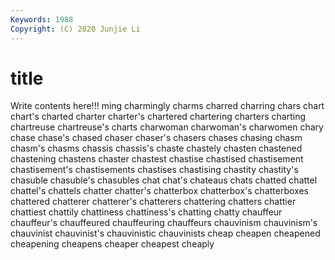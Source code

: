 ```yaml
---
Keywords: 1988
Copyright: (C) 2020 Junjie Li
---
```


# title

Write contents here!!!
ming 
charmingly 
charms 
charred 
charring 
chars 
chart
chart's 
charted 
charter 
charter's 
chartered 
chartering 
charters 
charting 
chartreuse 
chartreuse's
charts 
charwoman 
charwoman's 
charwomen 
chary 
chase 
chase's 
chased 
chaser 
chaser's
chasers 
chases 
chasing 
chasm 
chasm's 
chasms 
chassis 
chassis's 
chaste 
chastely
chasten 
chastened 
chastening 
chastens 
chaster 
chastest 
chastise 
chastised 
chastisement 
chastisement's
chastisements 
chastises 
chastising 
chastity 
chastity's 
chasuble 
chasuble's 
chasubles 
chat 
chat's
chateaus 
chats 
chatted 
chattel 
chattel's 
chattels 
chatter 
chatter's 
chatterbox 
chatterbox's
chatterboxes 
chattered 
chatterer 
chatterer's 
chatterers 
chattering 
chatters 
chattier 
chattiest 
chattily
chattiness 
chattiness's 
chatting 
chatty 
chauffeur 
chauffeur's 
chauffeured 
chauffeuring 
chauffeurs 
chauvinism
chauvinism's 
chauvinist 
chauvinist's 
chauvinistic 
chauvinists 
cheap 
cheapen 
cheapened 
cheapening 
cheapens
cheaper 
cheapest 
cheaply 
